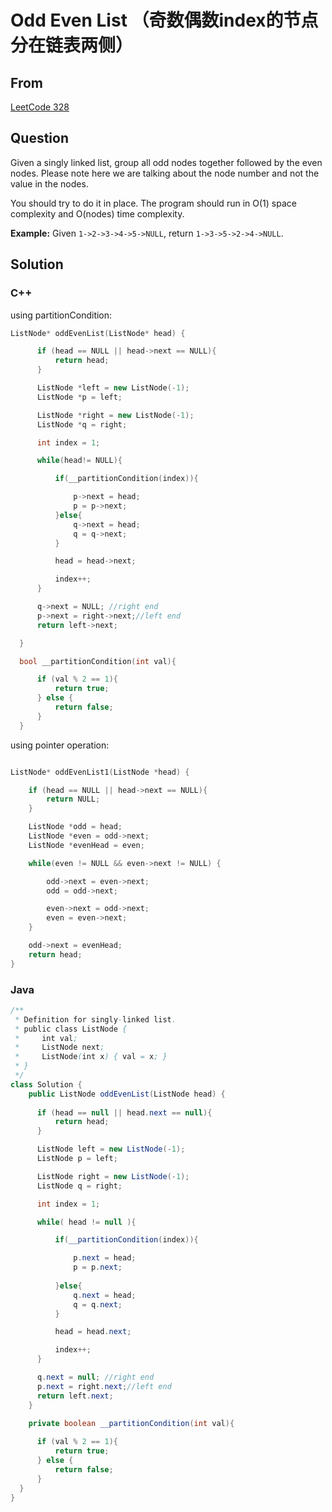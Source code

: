 # Odd Even List （奇数偶数index的节点分在链表两侧）   



## From

[LeetCode 328](https://leetcode.com/problems/odd-even-linked-list/description/)





## Question



Given a singly linked list, group all odd nodes together followed by the even nodes. Please note here we are talking about the node number and not the value in the nodes.

You should try to do it in place. The program should run in O(1) space complexity and O(nodes) time complexity.

**Example:**
Given `1->2->3->4->5->NULL`,
return `1->3->5->2->4->NULL`.



## Solution  

### C++



using partitionCondition:

```c++
ListNode* oddEvenList(ListNode* head) {

      if (head == NULL || head->next == NULL){
          return head;
      }

      ListNode *left = new ListNode(-1);
      ListNode *p = left;

      ListNode *right = new ListNode(-1);
      ListNode *q = right;

      int index = 1;

      while(head!= NULL){

          if(__partitionCondition(index)){

              p->next = head;
              p = p->next;
          }else{
              q->next = head;
              q = q->next;
          }

          head = head->next;

          index++;
      }

      q->next = NULL; //right end
      p->next = right->next;//left end
      return left->next;

  }

  bool __partitionCondition(int val){

      if (val % 2 == 1){
          return true;
      } else {
          return false;
      }
  }

```



using pointer operation:

```c++

ListNode* oddEvenList1(ListNode *head) {

    if (head == NULL || head->next == NULL){
        return NULL;
    }

    ListNode *odd = head;
    ListNode *even = odd->next;
    ListNode *evenHead = even;

    while(even != NULL && even->next != NULL) {

        odd->next = even->next;
        odd = odd->next;

        even->next = odd->next;
        even = even->next;
    }

    odd->next = evenHead;
    return head;
}
```

### Java

```java
/**
 * Definition for singly-linked list.
 * public class ListNode {
 *     int val;
 *     ListNode next;
 *     ListNode(int x) { val = x; }
 * }
 */
class Solution {
    public ListNode oddEvenList(ListNode head) {
        
      if (head == null || head.next == null){
          return head;
      }

      ListNode left = new ListNode(-1);
      ListNode p = left;

      ListNode right = new ListNode(-1);
      ListNode q = right;

      int index = 1;

      while( head != null ){

          if(__partitionCondition(index)){

              p.next = head;
              p = p.next;
              
          }else{
              q.next = head;
              q = q.next;
          }

          head = head.next;

          index++;
      }

      q.next = null; //right end
      p.next = right.next;//left end
      return left.next;
    }
    
    private boolean __partitionCondition(int val){

      if (val % 2 == 1){
          return true;
      } else {
          return false;
      }
  }
}
```